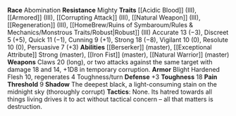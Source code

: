 **Race** Abomination 
**Resistance** Mighty 
**Traits** [[Acidic Blood]] (III), [[Armored]] (III), [[Corrupting Attack]] (III), [[Natural Weapon]] (III), [[Regeneration]] (III), [[HomeBrew/Ruins of Symbaroum/Rules & Mechanics/Monstrous Traits/Robust|Robust]] (III) 
Accurate 13 (−3), Discreet 5 (+5), Quick 11 (−1), Cunning 9 (+1), Strong 18 (−8),  Vigilant 10 (0), Resolute 10 (0), Persuasive 7 (+3) 
**Abilities** [[Berserker]] (master), [[Exceptional Attribute]] Strong (master), [[Iron Fist]] (master), [[Natural Warrior]] (master) 
**Weapons** Claws 20 (long), or two attacks against the same target with damage 18 and 14, +1D8 in temporary corruption. 
**Armor** Blight Hardened Flesh 10, regenerates 4 Toughness/turn 
**Defense** +3 
**Toughness** 18 
**Pain Threshold** 9 
**Shadow** The deepest black, a light-consuming stain on the midnight sky (thoroughly corrupt) 
**Tactics**: None. Its hatred towards all things living drives it to act without tactical concern – all that matters is destruction.